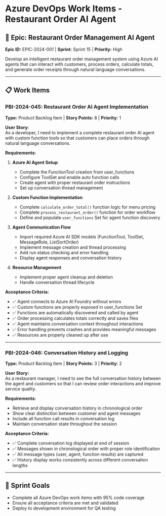 # Azure DevOps Work Items - Restaurant Order AI Agent

## 🎯 Epic: Restaurant Order Management AI Agent
**Epic ID:** EPIC-2024-001 | **Sprint:** Sprint 15 | **Priority:** High

Develop an intelligent restaurant order management system using Azure AI agents that can interact with customers, process orders, calculate totals, and generate order receipts through natural language conversations.

---

## 📋 Work Items

### **PBI-2024-045: Restaurant Order AI Agent Implementation**
**Type:** Product Backlog Item | **Story Points:** 8 | **Priority:** 1

**User Story:**  
As a developer, I need to implement a complete restaurant order AI agent with custom function tools so that customers can place orders through natural language conversations.

**Requirements:**
1. **Azure AI Agent Setup**
   - Complete the FunctionTool creation from user_functions
   - Configure ToolSet and enable auto function calls
   - Create agent with proper restaurant order instructions
   - Set up conversation thread management

2. **Custom Function Implementation** 
   - Complete `calculate_order_total()` function logic for menu pricing
   - Complete `process_restaurant_order()` function for order workflow
   - Define and populate `user_functions` Set for agent function discovery

3. **Agent Communication Flow**
   - Import required Azure AI SDK models (FunctionTool, ToolSet, MessageRole, ListSortOrder)
   - Implement message creation and thread processing
   - Add run status checking and error handling
   - Display agent responses and conversation history

4. **Resource Management**
   - Implement proper agent cleanup and deletion
   - Handle conversation thread lifecycle

**Acceptance Criteria:**
- ✅ Agent connects to Azure AI Foundry without errors
- ✅ Custom functions are properly exposed in user_functions Set
- ✅ Functions are automatically discovered and called by agent
- ✅ Order processing calculates totals correctly and saves files
- ✅ Agent maintains conversation context throughout interactions
- ✅ Error handling prevents crashes and provides meaningful messages
- ✅ Resources are properly cleaned up after use

---

### **PBI-2024-046: Conversation History and Logging**
**Type:** Product Backlog Item | **Story Points:** 3 | **Priority:** 2

**User Story:**  
As a restaurant manager, I need to see the full conversation history between the agent and customers so that I can review order interactions and improve service quality.

**Requirements:**
- Retrieve and display conversation history in chronological order
- Show clear distinction between customer and agent messages
- Include all function call results in conversation log
- Maintain conversation state throughout the session

**Acceptance Criteria:**
- ✅ Complete conversation log displayed at end of session
- ✅ Messages shown in chronological order with proper role identification
- ✅ All message types (user, agent, function results) are captured
- ✅ History display works consistently across different conversation lengths

---

## 🎯 Sprint Goals
- Complete all Azure DevOps work items with 95% code coverage
- Ensure all acceptance criteria are met and validated
- Deploy to development environment for QA testing
